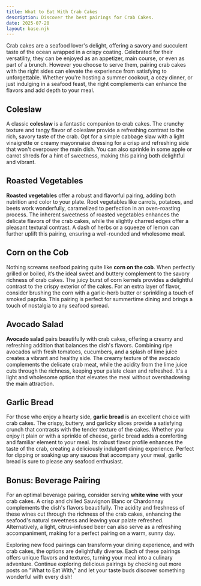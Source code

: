 ```yaml
---
title: What to Eat With Crab Cakes
description: Discover the best pairings for Crab Cakes.
date: 2025-07-20
layout: base.njk
---
```


Crab cakes are a seafood lover's delight, offering a savory and succulent taste of the ocean wrapped in a crispy coating. Celebrated for their versatility, they can be enjoyed as an appetizer, main course, or even as part of a brunch. However you choose to serve them, pairing crab cakes with the right sides can elevate the experience from satisfying to unforgettable. Whether you're hosting a summer cookout, a cozy dinner, or just indulging in a seafood feast, the right complements can enhance the flavors and add depth to your meal.

## **Coleslaw**

A classic **coleslaw** is a fantastic companion to crab cakes. The crunchy texture and tangy flavor of coleslaw provide a refreshing contrast to the rich, savory taste of the crab. Opt for a simple cabbage slaw with a light vinaigrette or creamy mayonnaise dressing for a crisp and refreshing side that won't overpower the main dish. You can also sprinkle in some apple or carrot shreds for a hint of sweetness, making this pairing both delightful and vibrant.

## **Roasted Vegetables**

**Roasted vegetables** offer a robust and flavorful pairing, adding both nutrition and color to your plate. Root vegetables like carrots, potatoes, and beets work wonderfully, caramelized to perfection in an oven-roasting process. The inherent sweetness of roasted vegetables enhances the delicate flavors of the crab cakes, while the slightly charred edges offer a pleasant textural contrast. A dash of herbs or a squeeze of lemon can further uplift this pairing, ensuring a well-rounded and wholesome meal.

## **Corn on the Cob**

Nothing screams seafood pairing quite like **corn on the cob**. When perfectly grilled or boiled, it’s the ideal sweet and buttery complement to the savory richness of crab cakes. The juicy burst of corn kernels provides a delightful contrast to the crispy exterior of the cakes. For an extra layer of flavor, consider brushing the corn with a garlic-herb butter or sprinkling a touch of smoked paprika. This pairing is perfect for summertime dining and brings a touch of nostalgia to any seafood spread.

## **Avocado Salad**

**Avocado salad** pairs beautifully with crab cakes, offering a creamy and refreshing addition that balances the dish's flavors. Combining ripe avocados with fresh tomatoes, cucumbers, and a splash of lime juice creates a vibrant and healthy side. The creamy texture of the avocado complements the delicate crab meat, while the acidity from the lime juice cuts through the richness, keeping your palate clean and refreshed. It's a light and wholesome option that elevates the meal without overshadowing the main attraction.

## **Garlic Bread**

For those who enjoy a hearty side, **garlic bread** is an excellent choice with crab cakes. The crispy, buttery, and garlicky slices provide a satisfying crunch that contrasts with the tender texture of the cakes. Whether you enjoy it plain or with a sprinkle of cheese, garlic bread adds a comforting and familiar element to your meal. Its robust flavor profile enhances the taste of the crab, creating a deliciously indulgent dining experience. Perfect for dipping or soaking up any sauces that accompany your meal, garlic bread is sure to please any seafood enthusiast.

## Bonus: Beverage Pairing

For an optimal beverage pairing, consider serving **white wine** with your crab cakes. A crisp and chilled Sauvignon Blanc or Chardonnay complements the dish's flavors beautifully. The acidity and freshness of these wines cut through the richness of the crab cakes, enhancing the seafood's natural sweetness and leaving your palate refreshed. Alternatively, a light, citrus-infused beer can also serve as a refreshing accompaniment, making for a perfect pairing on a warm, sunny day.

Exploring new food pairings can transform your dining experience, and with crab cakes, the options are delightfully diverse. Each of these pairings offers unique flavors and textures, turning your meal into a culinary adventure. Continue exploring delicious pairings by checking out more posts on "What to Eat With," and let your taste buds discover something wonderful with every dish!